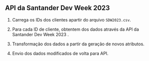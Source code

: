 ## API da Santander Dev Week 2023

1.  Carrega os IDs dos clientes apartir do arquivo `SDW2023.csv`.
    
2.  Para cada ID de cliente, obtentem dos dados através da API da Santander Dev Week 2023 .
    
3.  Transformação dos dados a partir da geração de novos atributos.
    
4.  Envio dos dados modificados de volta para API.

